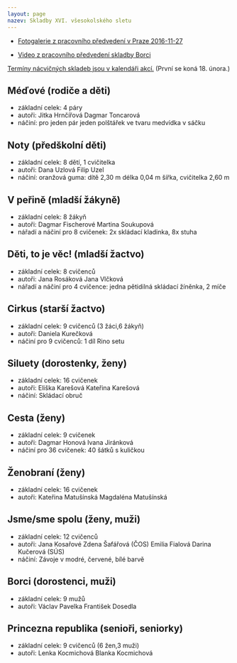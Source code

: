 ```yaml
---
layout: page
nazev: Skladby XVI. všesokolského sletu
---
```


* [Fotogalerie z pracovního předvedení v Praze 2016-11-27](http://ivooa.rajce.idnes.cz/27.11.2016_-_Pracovni_predvedeni_sletovych_skladeb_v_T.J._Sokol_Praha_Kralovske_Vinohrady/)

* [Video z pracovního předvedení skladby Borci](https://www.youtube.com/watch?v=2Gu5Uqi0iiw)

[Termíny nácvičných skladeb jsou v kalendáři akcí.](/akce.html) (První se koná 18. února.)


## Méďové (rodiče a děti)

* základní celek: 4 páry
* autoři: Jitka Hrnčířová Dagmar Toncarová
* náčiní: pro jeden pár jeden polštářek ve tvaru medvídka v sáčku

## Noty (předškolní děti)

* základní celek: 8 dětí, 1 cvičitelka
* autoři: Dana Uzlová Filip Uzel
* náčiní: oranžová guma: dítě 2,30 m délka 0,04 m šířka, cvičitelka 2,60 m

## V peřině (mladší žákyně)

* základní celek: 8 žákyň
* autoři: Dagmar Fischerové Martina Soukupová
* nářadí a náčiní pro 8 cvičenek: 2x skládací kladinka, 8x stuha

## Děti, to je věc! (mladší žactvo)

* základní celek: 8 cvičenců
* autoři: Jana Rosáková Jana Vlčková
* nářadí a náčiní pro 4 cvičence: jedna pětidilná skládací žíněnka, 2 míče

## Cirkus (starší žactvo)

* základní celek: 9 cvičenců (3 žáci,6 žákyň)
* autoři: Daniela Kurečková
* náčiní pro 9 cvičenců: 1 díl Rino setu

## Siluety (dorostenky, ženy)

* základní celek: 16 cvičenek
* autoři: Eliška Karešová Kateřina Karešová
* náčiní: Skládací obruč

## Cesta (ženy)

* základní celek: 9 cvičenek
* autoři: Dagmar Honová Ivana Jiránková
* náčiní pro 36 cvičenek: 40 šátků s kuličkou

## Ženobraní (ženy)

* základní celek: 16 cvičenek
* autoři: Kateřina Matušínská Magdaléna Matušínská

## Jsme/sme spolu (ženy, muži)

* základní celek: 12 cvičenců
* autoři: Jana Kosařové Zdena Šafářová (ČOS) Emilia Fialová Darina Kučerová (SÚS)
* náčiní: Závoje v modré, červené, bílé barvě

## Borci (dorostenci, muži)

* základní celek: 9 mužů
* autoři: Václav Pavelka František Dosedla

## Princezna republika (senioři, seniorky)

* základní celek: 9 cvičenců (6 žen,3 muži)
* autoři: Lenka Kocmichová Blanka Kocmichová
